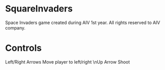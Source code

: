 # SquareInvaders
Space Invaders game created during AIV 1st year.
All rights reserved to AIV company.

# Controls
Left/Right Arrows   Move player to left/right
\nUp Arrow            Shoot